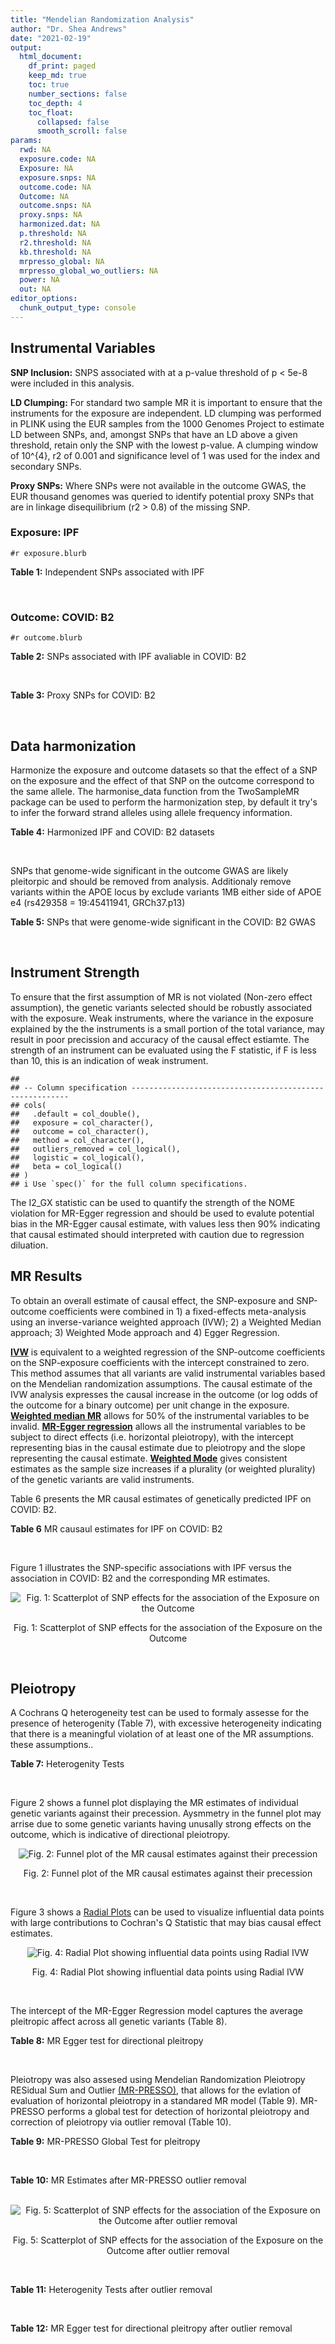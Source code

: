 ```yaml
---
title: "Mendelian Randomization Analysis"
author: "Dr. Shea Andrews"
date: "2021-02-19"
output:
  html_document:
    df_print: paged
    keep_md: true
    toc: true
    number_sections: false
    toc_depth: 4
    toc_float:
      collapsed: false
      smooth_scroll: false
params:
  rwd: NA
  exposure.code: NA
  Exposure: NA
  exposure.snps: NA
  outcome.code: NA
  Outcome: NA
  outcome.snps: NA
  proxy.snps: NA
  harmonized.dat: NA
  p.threshold: NA
  r2.threshold: NA
  kb.threshold: NA
  mrpresso_global: NA
  mrpresso_global_wo_outliers: NA
  power: NA
  out: NA
editor_options:
  chunk_output_type: console
---
```







## Instrumental Variables
**SNP Inclusion:** SNPS associated with at a p-value threshold of p < 5e-8 were included in this analysis.
<br>

**LD Clumping:** For standard two sample MR it is important to ensure that the instruments for the exposure are independent. LD clumping was performed in PLINK using the EUR samples from the 1000 Genomes Project to estimate LD between SNPs, and, amongst SNPs that have an LD above a given threshold, retain only the SNP with the lowest p-value. A clumping window of 10^{4}, r2 of 0.001 and significance level of 1 was used for the index and secondary SNPs.
<br>

**Proxy SNPs:** Where SNPs were not available in the outcome GWAS, the EUR thousand genomes was queried to identify potential proxy SNPs that are in linkage disequilibrium (r2 > 0.8) of the missing SNP.
<br>

### Exposure: IPF
`#r exposure.blurb`
<br>

**Table 1:** Independent SNPs associated with IPF
<div data-pagedtable="false">
  <script data-pagedtable-source type="application/json">
{"columns":[{"label":["SNP"],"name":[1],"type":["chr"],"align":["left"]},{"label":["CHROM"],"name":[2],"type":["dbl"],"align":["right"]},{"label":["POS"],"name":[3],"type":["dbl"],"align":["right"]},{"label":["REF"],"name":[4],"type":["chr"],"align":["left"]},{"label":["ALT"],"name":[5],"type":["chr"],"align":["left"]},{"label":["AF"],"name":[6],"type":["dbl"],"align":["right"]},{"label":["BETA"],"name":[7],"type":["dbl"],"align":["right"]},{"label":["SE"],"name":[8],"type":["dbl"],"align":["right"]},{"label":["Z"],"name":[9],"type":["dbl"],"align":["right"]},{"label":["P"],"name":[10],"type":["dbl"],"align":["right"]},{"label":["N"],"name":[11],"type":["dbl"],"align":["right"]},{"label":["TRAIT"],"name":[12],"type":["chr"],"align":["left"]}],"data":[{"1":"rs78238620","2":"3","3":"44902386","4":"T","5":"A","6":"0.053459","7":"0.4593835","8":"0.07390969","9":"6.215471","10":"5.117086e-10","11":"11259","12":"Idiopathic_Pulmonary_Fibrosis"},{"1":"rs12696304","2":"3","3":"169481271","4":"C","5":"G","6":"0.278854","7":"0.2668156","8":"0.03717319","9":"7.177635","10":"7.092778e-13","11":"11259","12":"Idiopathic_Pulmonary_Fibrosis"},{"1":"rs2013701","2":"4","3":"89885086","4":"G","5":"T","6":"0.487438","7":"-0.2424697","8":"0.03330002","9":"-7.281368","10":"3.304528e-13","11":"11259","12":"Idiopathic_Pulmonary_Fibrosis"},{"1":"rs7725218","2":"5","3":"1282414","4":"G","5":"A","6":"0.323107","7":"-0.3293240","8":"0.03544862","9":"-9.290180","10":"1.540283e-20","11":"11259","12":"Idiopathic_Pulmonary_Fibrosis"},{"1":"rs2076295","2":"6","3":"7563232","4":"T","5":"G","6":"0.468835","7":"0.3799705","8":"0.03322854","9":"11.435066","10":"2.793256e-30","11":"11259","12":"Idiopathic_Pulmonary_Fibrosis"},{"1":"rs12699415","2":"7","3":"1909479","4":"A","5":"G","6":"0.580176","7":"-0.2440172","8":"0.03400225","9":"-7.176502","10":"7.151760e-13","11":"11259","12":"Idiopathic_Pulmonary_Fibrosis"},{"1":"rs2897075","2":"7","3":"99630342","4":"C","5":"T","6":"0.391410","7":"0.2585521","8":"0.03404714","9":"7.593945","10":"3.103096e-14","11":"11259","12":"Idiopathic_Pulmonary_Fibrosis"},{"1":"rs28513081","2":"8","3":"120934126","4":"A","5":"G","6":"0.427310","7":"-0.2034907","8":"0.03346963","9":"-6.079862","10":"1.202864e-09","11":"11259","12":"Idiopathic_Pulmonary_Fibrosis"},{"1":"rs35705950","2":"11","3":"1241221","4":"G","5":"T","6":"0.140904","7":"1.5773608","8":"0.05180105","9":"30.450365","10":"1.184630e-203","11":"11259","12":"Idiopathic_Pulmonary_Fibrosis"},{"1":"rs9577395","2":"13","3":"113534984","4":"C","5":"G","6":"0.207732","7":"-0.2642992","8":"0.04115030","9":"-6.422778","10":"1.338099e-10","11":"11259","12":"Idiopathic_Pulmonary_Fibrosis"},{"1":"rs59424629","2":"15","3":"40720542","4":"G","5":"T","6":"0.538260","7":"0.2678313","8":"0.03320740","9":"8.065411","10":"7.298965e-16","11":"11259","12":"Idiopathic_Pulmonary_Fibrosis"},{"1":"rs62023891","2":"15","3":"86097216","4":"G","5":"A","6":"0.300615","7":"0.2356498","8":"0.03664299","9":"6.430965","10":"1.267962e-10","11":"11259","12":"Idiopathic_Pulmonary_Fibrosis"},{"1":"rs17652520","2":"17","3":"44098967","4":"G","5":"A","6":"0.214766","7":"-0.3286135","8":"0.04066747","9":"-8.080502","10":"6.450078e-16","11":"11259","12":"Idiopathic_Pulmonary_Fibrosis"},{"1":"rs12610495","2":"19","3":"4717672","4":"A","5":"G","6":"0.305555","7":"0.2722340","8":"0.03899250","9":"6.981701","10":"2.916276e-12","11":"11259","12":"Idiopathic_Pulmonary_Fibrosis"},{"1":"rs41308092","2":"20","3":"62324391","4":"G","5":"A","6":"0.019674","7":"0.7503587","8":"0.12196998","9":"6.151995","10":"7.651443e-10","11":"11259","12":"Idiopathic_Pulmonary_Fibrosis"}],"options":{"columns":{"min":{},"max":[10]},"rows":{"min":[10],"max":[10]},"pages":{}}}
  </script>
</div>
<br>

### Outcome: COVID: B2
`#r outcome.blurb`
<br>

**Table 2:** SNPs associated with IPF avaliable in COVID: B2
<div data-pagedtable="false">
  <script data-pagedtable-source type="application/json">
{"columns":[{"label":["SNP"],"name":[1],"type":["chr"],"align":["left"]},{"label":["CHROM"],"name":[2],"type":["dbl"],"align":["right"]},{"label":["POS"],"name":[3],"type":["dbl"],"align":["right"]},{"label":["REF"],"name":[4],"type":["chr"],"align":["left"]},{"label":["ALT"],"name":[5],"type":["chr"],"align":["left"]},{"label":["AF"],"name":[6],"type":["dbl"],"align":["right"]},{"label":["BETA"],"name":[7],"type":["dbl"],"align":["right"]},{"label":["SE"],"name":[8],"type":["dbl"],"align":["right"]},{"label":["Z"],"name":[9],"type":["dbl"],"align":["right"]},{"label":["P"],"name":[10],"type":["dbl"],"align":["right"]},{"label":["N"],"name":[11],"type":["dbl"],"align":["right"]},{"label":["TRAIT"],"name":[12],"type":["chr"],"align":["left"]}],"data":[{"1":"rs78238620","2":"3","3":"44902386","4":"T","5":"A","6":"0.0556","7":"0.0164210","8":"0.042863","9":"0.38310431","10":"7.016e-01","11":"1557411","12":"COVID_B2__EUR_w/o_UKBB"},{"1":"rs12696304","2":"3","3":"169481271","4":"C","5":"G","6":"0.2624","7":"-0.0030591","8":"0.022295","9":"-0.13721014","10":"8.909e-01","11":"1557411","12":"COVID_B2__EUR_w/o_UKBB"},{"1":"rs2013701","2":"4","3":"89885086","4":"G","5":"T","6":"0.5110","7":"-0.0243200","8":"0.020140","9":"-1.20754717","10":"2.272e-01","11":"1556798","12":"COVID_B2__EUR_w/o_UKBB"},{"1":"rs7725218","2":"5","3":"1282414","4":"G","5":"A","6":"0.3499","7":"-0.0310240","8":"0.020861","9":"-1.48717703","10":"1.370e-01","11":"1557411","12":"COVID_B2__EUR_w/o_UKBB"},{"1":"rs2076295","2":"6","3":"7563232","4":"T","5":"G","6":"0.4421","7":"0.0449760","8":"0.023905","9":"1.88144740","10":"5.991e-02","11":"1544739","12":"COVID_B2__EUR_w/o_UKBB"},{"1":"rs12699415","2":"7","3":"1909479","4":"A","5":"G","6":"0.5824","7":"-0.0478090","8":"0.020385","9":"-2.34530292","10":"1.901e-02","11":"1557411","12":"COVID_B2__EUR_w/o_UKBB"},{"1":"rs2897075","2":"7","3":"99630342","4":"C","5":"T","6":"0.3777","7":"0.0890520","8":"0.021694","9":"4.10491380","10":"4.044e-05","11":"1553561","12":"COVID_B2__EUR_w/o_UKBB"},{"1":"rs28513081","2":"8","3":"120934126","4":"A","5":"G","6":"0.4606","7":"-0.0429060","8":"0.022896","9":"-1.87395178","10":"6.094e-02","11":"1547355","12":"COVID_B2__EUR_w/o_UKBB"},{"1":"rs35705950","2":"11","3":"1241221","4":"G","5":"T","6":"0.1076","7":"-0.1246500","8":"0.038988","9":"-3.19713758","10":"1.388e-03","11":"1272323","12":"COVID_B2__EUR_w/o_UKBB"},{"1":"rs9577395","2":"13","3":"113534984","4":"C","5":"G","6":"0.2228","7":"0.1021800","8":"0.023978","9":"4.26140629","10":"2.032e-05","11":"1557411","12":"COVID_B2__EUR_w/o_UKBB"},{"1":"rs59424629","2":"15","3":"40720542","4":"G","5":"T","6":"0.5438","7":"0.0266780","8":"0.020126","9":"1.32554904","10":"1.850e-01","11":"1557411","12":"COVID_B2__EUR_w/o_UKBB"},{"1":"rs62023891","2":"15","3":"86097216","4":"G","5":"A","6":"0.2882","7":"0.0022737","8":"0.022796","9":"0.09974118","10":"9.206e-01","11":"1557411","12":"COVID_B2__EUR_w/o_UKBB"},{"1":"rs17652520","2":"17","3":"44098967","4":"G","5":"A","6":"0.1865","7":"-0.0735880","8":"0.027495","9":"-2.67641389","10":"7.442e-03","11":"1547355","12":"COVID_B2__EUR_w/o_UKBB"},{"1":"rs12610495","2":"19","3":"4717672","4":"A","5":"G","6":"0.3016","7":"0.1435900","8":"0.026190","9":"5.48262696","10":"4.187e-08","11":"1544739","12":"COVID_B2__EUR_w/o_UKBB"},{"1":"rs41308092","2":"20","3":"62324391","4":"G","5":"A","6":"0.0254","7":"0.0230980","8":"0.078077","9":"0.29583616","10":"7.674e-01","11":"1552675","12":"COVID_B2__EUR_w/o_UKBB"}],"options":{"columns":{"min":{},"max":[10]},"rows":{"min":[10],"max":[10]},"pages":{}}}
  </script>
</div>
<br>

**Table 3:** Proxy SNPs for COVID: B2
<div data-pagedtable="false">
  <script data-pagedtable-source type="application/json">
{"columns":[{"label":["proxy.outcome"],"name":[1],"type":["lgl"],"align":["right"]},{"label":["target_snp"],"name":[2],"type":["lgl"],"align":["right"]},{"label":["proxy_snp"],"name":[3],"type":["lgl"],"align":["right"]},{"label":["ld.r2"],"name":[4],"type":["lgl"],"align":["right"]},{"label":["Dprime"],"name":[5],"type":["lgl"],"align":["right"]},{"label":["ref.proxy"],"name":[6],"type":["lgl"],"align":["right"]},{"label":["alt.proxy"],"name":[7],"type":["lgl"],"align":["right"]},{"label":["CHROM"],"name":[8],"type":["lgl"],"align":["right"]},{"label":["POS"],"name":[9],"type":["lgl"],"align":["right"]},{"label":["ALT.proxy"],"name":[10],"type":["lgl"],"align":["right"]},{"label":["REF.proxy"],"name":[11],"type":["lgl"],"align":["right"]},{"label":["AF"],"name":[12],"type":["lgl"],"align":["right"]},{"label":["BETA"],"name":[13],"type":["lgl"],"align":["right"]},{"label":["SE"],"name":[14],"type":["lgl"],"align":["right"]},{"label":["P"],"name":[15],"type":["lgl"],"align":["right"]},{"label":["N"],"name":[16],"type":["lgl"],"align":["right"]},{"label":["ref"],"name":[17],"type":["lgl"],"align":["right"]},{"label":["alt"],"name":[18],"type":["lgl"],"align":["right"]},{"label":["ALT"],"name":[19],"type":["lgl"],"align":["right"]},{"label":["REF"],"name":[20],"type":["lgl"],"align":["right"]},{"label":["PHASE"],"name":[21],"type":["lgl"],"align":["right"]}],"data":[{"1":"NA","2":"NA","3":"NA","4":"NA","5":"NA","6":"NA","7":"NA","8":"NA","9":"NA","10":"NA","11":"NA","12":"NA","13":"NA","14":"NA","15":"NA","16":"NA","17":"NA","18":"NA","19":"NA","20":"NA","21":"NA"}],"options":{"columns":{"min":{},"max":[10]},"rows":{"min":[10],"max":[10]},"pages":{}}}
  </script>
</div>
<br>

## Data harmonization
Harmonize the exposure and outcome datasets so that the effect of a SNP on the exposure and the effect of that SNP on the outcome correspond to the same allele. The harmonise_data function from the TwoSampleMR package can be used to perform the harmonization step, by default it try's to infer the forward strand alleles using allele frequency information.
<br>

**Table 4:** Harmonized IPF and COVID: B2 datasets
<div data-pagedtable="false">
  <script data-pagedtable-source type="application/json">
{"columns":[{"label":["SNP"],"name":[1],"type":["chr"],"align":["left"]},{"label":["effect_allele.exposure"],"name":[2],"type":["chr"],"align":["left"]},{"label":["other_allele.exposure"],"name":[3],"type":["chr"],"align":["left"]},{"label":["effect_allele.outcome"],"name":[4],"type":["chr"],"align":["left"]},{"label":["other_allele.outcome"],"name":[5],"type":["chr"],"align":["left"]},{"label":["beta.exposure"],"name":[6],"type":["dbl"],"align":["right"]},{"label":["beta.outcome"],"name":[7],"type":["dbl"],"align":["right"]},{"label":["eaf.exposure"],"name":[8],"type":["dbl"],"align":["right"]},{"label":["eaf.outcome"],"name":[9],"type":["dbl"],"align":["right"]},{"label":["remove"],"name":[10],"type":["lgl"],"align":["right"]},{"label":["palindromic"],"name":[11],"type":["lgl"],"align":["right"]},{"label":["ambiguous"],"name":[12],"type":["lgl"],"align":["right"]},{"label":["id.outcome"],"name":[13],"type":["chr"],"align":["left"]},{"label":["chr.outcome"],"name":[14],"type":["dbl"],"align":["right"]},{"label":["pos.outcome"],"name":[15],"type":["dbl"],"align":["right"]},{"label":["se.outcome"],"name":[16],"type":["dbl"],"align":["right"]},{"label":["z.outcome"],"name":[17],"type":["dbl"],"align":["right"]},{"label":["pval.outcome"],"name":[18],"type":["dbl"],"align":["right"]},{"label":["samplesize.outcome"],"name":[19],"type":["dbl"],"align":["right"]},{"label":["outcome"],"name":[20],"type":["chr"],"align":["left"]},{"label":["mr_keep.outcome"],"name":[21],"type":["lgl"],"align":["right"]},{"label":["pval_origin.outcome"],"name":[22],"type":["chr"],"align":["left"]},{"label":["chr.exposure"],"name":[23],"type":["dbl"],"align":["right"]},{"label":["pos.exposure"],"name":[24],"type":["dbl"],"align":["right"]},{"label":["se.exposure"],"name":[25],"type":["dbl"],"align":["right"]},{"label":["z.exposure"],"name":[26],"type":["dbl"],"align":["right"]},{"label":["pval.exposure"],"name":[27],"type":["dbl"],"align":["right"]},{"label":["samplesize.exposure"],"name":[28],"type":["dbl"],"align":["right"]},{"label":["exposure"],"name":[29],"type":["chr"],"align":["left"]},{"label":["mr_keep.exposure"],"name":[30],"type":["lgl"],"align":["right"]},{"label":["pval_origin.exposure"],"name":[31],"type":["chr"],"align":["left"]},{"label":["id.exposure"],"name":[32],"type":["chr"],"align":["left"]},{"label":["action"],"name":[33],"type":["dbl"],"align":["right"]},{"label":["mr_keep"],"name":[34],"type":["lgl"],"align":["right"]},{"label":["pt"],"name":[35],"type":["dbl"],"align":["right"]},{"label":["pleitropy_keep"],"name":[36],"type":["lgl"],"align":["right"]},{"label":["mrpresso_RSSobs"],"name":[37],"type":["dbl"],"align":["right"]},{"label":["mrpresso_pval"],"name":[38],"type":["chr"],"align":["left"]},{"label":["mrpresso_keep"],"name":[39],"type":["lgl"],"align":["right"]}],"data":[{"1":"rs12610495","2":"G","3":"A","4":"G","5":"A","6":"0.2722340","7":"0.1435900","8":"0.305555","9":"0.3016","10":"FALSE","11":"FALSE","12":"FALSE","13":"bXGMy3","14":"19","15":"4717672","16":"0.026190","17":"5.48262696","18":"4.187e-08","19":"1544739","20":"covidhgi2020B2v5alleurLeaveUKBB","21":"TRUE","22":"reported","23":"19","24":"4717672","25":"0.03899250","26":"6.981701","27":"2.916276e-12","28":"11259","29":"Allen2020ipf","30":"TRUE","31":"reported","32":"k4vvpi","33":"2","34":"TRUE","35":"5e-08","36":"TRUE","37":"1.971950e-02","38":"<0.0015","39":"FALSE"},{"1":"rs12696304","2":"G","3":"C","4":"G","5":"C","6":"0.2668156","7":"-0.0030591","8":"0.278854","9":"0.2624","10":"FALSE","11":"TRUE","12":"FALSE","13":"bXGMy3","14":"3","15":"169481271","16":"0.022295","17":"-0.13721014","18":"8.909e-01","19":"1557411","20":"covidhgi2020B2v5alleurLeaveUKBB","21":"TRUE","22":"reported","23":"3","24":"169481271","25":"0.03717319","26":"7.177635","27":"7.092778e-13","28":"11259","29":"Allen2020ipf","30":"TRUE","31":"reported","32":"k4vvpi","33":"2","34":"TRUE","35":"5e-08","36":"TRUE","37":"1.133381e-04","38":"1","39":"TRUE"},{"1":"rs12699415","2":"G","3":"A","4":"G","5":"A","6":"-0.2440172","7":"-0.0478090","8":"0.580176","9":"0.5824","10":"FALSE","11":"FALSE","12":"FALSE","13":"bXGMy3","14":"7","15":"1909479","16":"0.020385","17":"-2.34530292","18":"1.901e-02","19":"1557411","20":"covidhgi2020B2v5alleurLeaveUKBB","21":"TRUE","22":"reported","23":"7","24":"1909479","25":"0.03400225","26":"-7.176502","27":"7.151760e-13","28":"11259","29":"Allen2020ipf","30":"TRUE","31":"reported","32":"k4vvpi","33":"2","34":"TRUE","35":"5e-08","36":"TRUE","37":"1.843435e-03","38":"0.5805","39":"TRUE"},{"1":"rs17652520","2":"A","3":"G","4":"A","5":"G","6":"-0.3286135","7":"-0.0735880","8":"0.214766","9":"0.1865","10":"FALSE","11":"FALSE","12":"FALSE","13":"bXGMy3","14":"17","15":"44098967","16":"0.027495","17":"-2.67641389","18":"7.442e-03","19":"1547355","20":"covidhgi2020B2v5alleurLeaveUKBB","21":"TRUE","22":"reported","23":"17","24":"44098967","25":"0.04066747","26":"-8.080502","27":"6.450078e-16","28":"11259","29":"Allen2020ipf","30":"TRUE","31":"reported","32":"k4vvpi","33":"2","34":"TRUE","35":"5e-08","36":"TRUE","37":"4.541632e-03","38":"0.1995","39":"TRUE"},{"1":"rs2013701","2":"T","3":"G","4":"T","5":"G","6":"-0.2424697","7":"-0.0243200","8":"0.487438","9":"0.5110","10":"FALSE","11":"FALSE","12":"FALSE","13":"bXGMy3","14":"4","15":"89885086","16":"0.020140","17":"-1.20754717","18":"2.272e-01","19":"1556798","20":"covidhgi2020B2v5alleurLeaveUKBB","21":"TRUE","22":"reported","23":"4","24":"89885086","25":"0.03330002","26":"-7.281368","27":"3.304528e-13","28":"11259","29":"Allen2020ipf","30":"TRUE","31":"reported","32":"k4vvpi","33":"2","34":"TRUE","35":"5e-08","36":"TRUE","37":"3.437216e-04","38":"1","39":"TRUE"},{"1":"rs2076295","2":"G","3":"T","4":"G","5":"T","6":"0.3799705","7":"0.0449760","8":"0.468835","9":"0.4421","10":"FALSE","11":"FALSE","12":"FALSE","13":"bXGMy3","14":"6","15":"7563232","16":"0.023905","17":"1.88144740","18":"5.991e-02","19":"1544739","20":"covidhgi2020B2v5alleurLeaveUKBB","21":"TRUE","22":"reported","23":"6","24":"7563232","25":"0.03322854","26":"11.435066","27":"2.793256e-30","28":"11259","29":"Allen2020ipf","30":"TRUE","31":"reported","32":"k4vvpi","33":"2","34":"TRUE","35":"5e-08","36":"TRUE","37":"1.394831e-03","38":"1","39":"TRUE"},{"1":"rs28513081","2":"G","3":"A","4":"G","5":"A","6":"-0.2034907","7":"-0.0429060","8":"0.427310","9":"0.4606","10":"FALSE","11":"FALSE","12":"FALSE","13":"bXGMy3","14":"8","15":"120934126","16":"0.022896","17":"-1.87395178","18":"6.094e-02","19":"1547355","20":"covidhgi2020B2v5alleurLeaveUKBB","21":"TRUE","22":"reported","23":"8","24":"120934126","25":"0.03346963","26":"-6.079862","27":"1.202864e-09","28":"11259","29":"Allen2020ipf","30":"TRUE","31":"reported","32":"k4vvpi","33":"2","34":"TRUE","35":"5e-08","36":"TRUE","37":"1.464203e-03","38":"1","39":"TRUE"},{"1":"rs2897075","2":"T","3":"C","4":"T","5":"C","6":"0.2585521","7":"0.0890520","8":"0.391410","9":"0.3777","10":"FALSE","11":"FALSE","12":"FALSE","13":"bXGMy3","14":"7","15":"99630342","16":"0.021694","17":"4.10491380","18":"4.044e-05","19":"1553561","20":"covidhgi2020B2v5alleurLeaveUKBB","21":"TRUE","22":"reported","23":"7","24":"99630342","25":"0.03404714","26":"7.593945","27":"3.103096e-14","28":"11259","29":"Allen2020ipf","30":"TRUE","31":"reported","32":"k4vvpi","33":"2","34":"TRUE","35":"5e-08","36":"TRUE","37":"7.297317e-03","38":"<0.0015","39":"FALSE"},{"1":"rs35705950","2":"T","3":"G","4":"T","5":"G","6":"1.5773608","7":"-0.1246500","8":"0.140904","9":"0.1076","10":"FALSE","11":"FALSE","12":"FALSE","13":"bXGMy3","14":"11","15":"1241221","16":"0.038988","17":"-3.19713758","18":"1.388e-03","19":"1272323","20":"covidhgi2020B2v5alleurLeaveUKBB","21":"TRUE","22":"reported","23":"11","24":"1241221","25":"0.05180105","26":"30.450365","27":"1.000000e-200","28":"11259","29":"Allen2020ipf","30":"TRUE","31":"reported","32":"k4vvpi","33":"2","34":"TRUE","35":"5e-08","36":"TRUE","37":"9.152169e-02","38":"<0.0015","39":"FALSE"},{"1":"rs41308092","2":"A","3":"G","4":"A","5":"G","6":"0.7503587","7":"0.0230980","8":"0.019674","9":"0.0254","10":"FALSE","11":"FALSE","12":"FALSE","13":"bXGMy3","14":"20","15":"62324391","16":"0.078077","17":"0.29583616","18":"7.674e-01","19":"1552675","20":"covidhgi2020B2v5alleurLeaveUKBB","21":"TRUE","22":"reported","23":"20","24":"62324391","25":"0.12196998","26":"6.151995","27":"7.651443e-10","28":"11259","29":"Allen2020ipf","30":"TRUE","31":"reported","32":"k4vvpi","33":"2","34":"TRUE","35":"5e-08","36":"TRUE","37":"9.064928e-06","38":"1","39":"TRUE"},{"1":"rs59424629","2":"T","3":"G","4":"T","5":"G","6":"0.2678313","7":"0.0266780","8":"0.538260","9":"0.5438","10":"FALSE","11":"FALSE","12":"FALSE","13":"bXGMy3","14":"15","15":"40720542","16":"0.020126","17":"1.32554904","18":"1.850e-01","19":"1557411","20":"covidhgi2020B2v5alleurLeaveUKBB","21":"TRUE","22":"reported","23":"15","24":"40720542","25":"0.03320740","26":"8.065411","27":"7.298965e-16","28":"11259","29":"Allen2020ipf","30":"TRUE","31":"reported","32":"k4vvpi","33":"2","34":"TRUE","35":"5e-08","36":"TRUE","37":"4.191441e-04","38":"1","39":"TRUE"},{"1":"rs62023891","2":"A","3":"G","4":"A","5":"G","6":"0.2356498","7":"0.0022737","8":"0.300615","9":"0.2882","10":"FALSE","11":"FALSE","12":"FALSE","13":"bXGMy3","14":"15","15":"86097216","16":"0.022796","17":"0.09974118","18":"9.206e-01","19":"1557411","20":"covidhgi2020B2v5alleurLeaveUKBB","21":"TRUE","22":"reported","23":"15","24":"86097216","25":"0.03664299","26":"6.430965","27":"1.267962e-10","28":"11259","29":"Allen2020ipf","30":"TRUE","31":"reported","32":"k4vvpi","33":"2","34":"TRUE","35":"5e-08","36":"TRUE","37":"1.747920e-05","38":"1","39":"TRUE"},{"1":"rs7725218","2":"A","3":"G","4":"A","5":"G","6":"-0.3293240","7":"-0.0310240","8":"0.323107","9":"0.3499","10":"FALSE","11":"FALSE","12":"FALSE","13":"bXGMy3","14":"5","15":"1282414","16":"0.020861","17":"-1.48717703","18":"1.370e-01","19":"1557411","20":"covidhgi2020B2v5alleurLeaveUKBB","21":"TRUE","22":"reported","23":"5","24":"1282414","25":"0.03544862","26":"-9.290180","27":"1.540283e-20","28":"11259","29":"Allen2020ipf","30":"TRUE","31":"reported","32":"k4vvpi","33":"2","34":"TRUE","35":"5e-08","36":"TRUE","37":"5.663112e-04","38":"1","39":"TRUE"},{"1":"rs78238620","2":"A","3":"T","4":"A","5":"T","6":"0.4593835","7":"0.0164210","8":"0.053459","9":"0.0556","10":"FALSE","11":"TRUE","12":"FALSE","13":"bXGMy3","14":"3","15":"44902386","16":"0.042863","17":"0.38310431","18":"7.016e-01","19":"1557411","20":"covidhgi2020B2v5alleurLeaveUKBB","21":"TRUE","22":"reported","23":"3","24":"44902386","25":"0.07390969","26":"6.215471","27":"5.117086e-10","28":"11259","29":"Allen2020ipf","30":"TRUE","31":"reported","32":"k4vvpi","33":"2","34":"TRUE","35":"5e-08","36":"TRUE","37":"1.771520e-05","38":"1","39":"TRUE"},{"1":"rs9577395","2":"G","3":"C","4":"G","5":"C","6":"-0.2642992","7":"0.1021800","8":"0.207732","9":"0.2228","10":"FALSE","11":"TRUE","12":"FALSE","13":"bXGMy3","14":"13","15":"113534984","16":"0.023978","17":"4.26140629","18":"2.032e-05","19":"1557411","20":"covidhgi2020B2v5alleurLeaveUKBB","21":"TRUE","22":"reported","23":"13","24":"113534984","25":"0.04115030","26":"-6.422778","27":"1.338099e-10","28":"11259","29":"Allen2020ipf","30":"TRUE","31":"reported","32":"k4vvpi","33":"2","34":"TRUE","35":"5e-08","36":"TRUE","37":"1.277804e-02","38":"0.0015","39":"FALSE"}],"options":{"columns":{"min":{},"max":[10]},"rows":{"min":[10],"max":[10]},"pages":{}}}
  </script>
</div>
<br>

SNPs that genome-wide significant in the outcome GWAS are likely pleitorpic and should be removed from analysis. Additionaly remove variants within the APOE locus by exclude variants 1MB either side of APOE e4 (rs429358 = 19:45411941, GRCh37.p13)
<br>


**Table 5:** SNPs that were genome-wide significant in the COVID: B2 GWAS
<div data-pagedtable="false">
  <script data-pagedtable-source type="application/json">
{"columns":[{"label":["SNP"],"name":[1],"type":["chr"],"align":["left"]},{"label":["chr.outcome"],"name":[2],"type":["dbl"],"align":["right"]},{"label":["pos.outcome"],"name":[3],"type":["dbl"],"align":["right"]},{"label":["pval.exposure"],"name":[4],"type":["dbl"],"align":["right"]},{"label":["pval.outcome"],"name":[5],"type":["dbl"],"align":["right"]}],"data":[],"options":{"columns":{"min":{},"max":[10]},"rows":{"min":[10],"max":[10]},"pages":{}}}
  </script>
</div>
<br>


## Instrument Strength
To ensure that the first assumption of MR is not violated (Non-zero effect assumption), the genetic variants selected should be robustly associated with the exposure. Weak instruments, where the variance in the exposure explained by the the instruments is a small portion of the total variance, may result in poor precission and accuracy of the causal effect estiamte. The strength of an instrument can be evaluated using the F statistic, if F is less than 10, this is an indication of weak instrument.


```
## 
## -- Column specification --------------------------------------------------------
## cols(
##   .default = col_double(),
##   exposure = col_character(),
##   outcome = col_character(),
##   method = col_character(),
##   outliers_removed = col_logical(),
##   logistic = col_logical(),
##   beta = col_logical()
## )
## i Use `spec()` for the full column specifications.
```

<div data-pagedtable="false">
  <script data-pagedtable-source type="application/json">
{"columns":[{"label":["outliers_removed"],"name":[1],"type":["lgl"],"align":["right"]},{"label":["pve.exposure"],"name":[2],"type":["dbl"],"align":["right"]},{"label":["F"],"name":[3],"type":["dbl"],"align":["right"]},{"label":["Alpha"],"name":[4],"type":["dbl"],"align":["right"]},{"label":["NCP"],"name":[5],"type":["dbl"],"align":["right"]},{"label":["Power"],"name":[6],"type":["dbl"],"align":["right"]}],"data":[{"1":"FALSE","2":"0.14289659","3":"124.96246","4":"0.05","5":"8.367354","6":"0.8245064"},{"1":"TRUE","2":"0.05826355","3":"63.25744","4":"0.05","5":"39.659399","6":"0.9999928"}],"options":{"columns":{"min":{},"max":[10]},"rows":{"min":[10],"max":[10]},"pages":{}}}
  </script>
</div>

The I2_GX statistic can be used to quantify the strength of the NOME violation for MR-Egger regression and should be used to evalute potential bias in the MR-Egger causal estimate, with values less then 90% indicating that causal estimated should interpreted with caution due to regression diluation.

<div data-pagedtable="false">
  <script data-pagedtable-source type="application/json">
{"columns":[{"label":["outliers_removed"],"name":[1],"type":["lgl"],"align":["right"]},{"label":["Isq_gx"],"name":[2],"type":["dbl"],"align":["right"]}],"data":[{"1":"FALSE","2":"0.9684725"},{"1":"TRUE","2":"0.5439548"}],"options":{"columns":{"min":{},"max":[10]},"rows":{"min":[10],"max":[10]},"pages":{}}}
  </script>
</div>


## MR Results
To obtain an overall estimate of causal effect, the SNP-exposure and SNP-outcome coefficients were combined in 1) a fixed-effects meta-analysis using an inverse-variance weighted approach (IVW); 2) a Weighted Median approach; 3) Weighted Mode approach and 4) Egger Regression.


[**IVW**](https://doi.org/10.1002/gepi.21758) is equivalent to a weighted regression of the SNP-outcome coefficients on the SNP-exposure coefficients with the intercept constrained to zero. This method assumes that all variants are valid instrumental variables based on the Mendelian randomization assumptions. The causal estimate of the IVW analysis expresses the causal increase in the outcome (or log odds of the outcome for a binary outcome) per unit change in the exposure. [**Weighted median MR**](https://doi.org/10.1002/gepi.21965) allows for 50% of the instrumental variables to be invalid. [**MR-Egger regression**](https://doi.org/10.1093/ije/dyw220) allows all the instrumental variables to be subject to direct effects (i.e. horizontal pleiotropy), with the intercept representing bias in the causal estimate due to pleiotropy and the slope representing the causal estimate. [**Weighted Mode**](https://doi.org/10.1093/ije/dyx102) gives consistent estimates as the sample size increases if a plurality (or weighted plurality) of the genetic variants are valid instruments.
<br>



Table 6 presents the MR causal estimates of genetically predicted IPF on COVID: B2.
<br>

**Table 6** MR causaul estimates for IPF on COVID: B2
<div data-pagedtable="false">
  <script data-pagedtable-source type="application/json">
{"columns":[{"label":["id.exposure"],"name":[1],"type":["chr"],"align":["left"]},{"label":["id.outcome"],"name":[2],"type":["chr"],"align":["left"]},{"label":["outcome"],"name":[3],"type":["chr"],"align":["left"]},{"label":["exposure"],"name":[4],"type":["chr"],"align":["left"]},{"label":["method"],"name":[5],"type":["chr"],"align":["left"]},{"label":["nsnp"],"name":[6],"type":["int"],"align":["right"]},{"label":["b"],"name":[7],"type":["dbl"],"align":["right"]},{"label":["se"],"name":[8],"type":["dbl"],"align":["right"]},{"label":["pval"],"name":[9],"type":["dbl"],"align":["right"]}],"data":[{"1":"k4vvpi","2":"bXGMy3","3":"covidhgi2020B2v5alleurLeaveUKBB","4":"Allen2020ipf","5":"Inverse variance weighted (fixed effects)","6":"15","7":"0.02687153","8":"0.01654137","9":"0.10426825"},{"1":"k4vvpi","2":"bXGMy3","3":"covidhgi2020B2v5alleurLeaveUKBB","4":"Allen2020ipf","5":"Weighted median","6":"15","7":"-0.01454597","8":"0.03266990","9":"0.65614582"},{"1":"k4vvpi","2":"bXGMy3","3":"covidhgi2020B2v5alleurLeaveUKBB","4":"Allen2020ipf","5":"Weighted mode","6":"15","7":"-0.05891510","8":"0.02839940","9":"0.05695099"},{"1":"k4vvpi","2":"bXGMy3","3":"covidhgi2020B2v5alleurLeaveUKBB","4":"Allen2020ipf","5":"MR Egger","6":"15","7":"-0.10728831","8":"0.06575734","9":"0.12674405"}],"options":{"columns":{"min":{},"max":[10]},"rows":{"min":[10],"max":[10]},"pages":{}}}
  </script>
</div>
<br>

Figure 1 illustrates the SNP-specific associations with IPF versus the association in COVID: B2 and the corresponding MR estimates.
<br>

<div class="figure" style="text-align: center">
<img src="/sc/arion/projects/LOAD/shea/Projects/MRcovid/results/MRcovideurwoukbb/Allen2020ipf/covidhgi2020B2v5alleurLeaveUKBB/Allen2020ipf_5e-8_covidhgi2020B2v5alleurLeaveUKBB_MR_Analaysis_files/figure-html/scatter_plot-1.png" alt="Fig. 1: Scatterplot of SNP effects for the association of the Exposure on the Outcome"  />
<p class="caption">Fig. 1: Scatterplot of SNP effects for the association of the Exposure on the Outcome</p>
</div>
<br>


## Pleiotropy
A Cochrans Q heterogeneity test can be used to formaly assesse for the presence of heterogenity (Table 7), with excessive heterogeneity indicating that there is a meaningful violation of at least one of the MR assumptions.
these assumptions..
<br>

**Table 7:** Heterogenity Tests
<div data-pagedtable="false">
  <script data-pagedtable-source type="application/json">
{"columns":[{"label":["id.exposure"],"name":[1],"type":["chr"],"align":["left"]},{"label":["id.outcome"],"name":[2],"type":["chr"],"align":["left"]},{"label":["outcome"],"name":[3],"type":["chr"],"align":["left"]},{"label":["exposure"],"name":[4],"type":["chr"],"align":["left"]},{"label":["method"],"name":[5],"type":["chr"],"align":["left"]},{"label":["Q"],"name":[6],"type":["dbl"],"align":["right"]},{"label":["Q_df"],"name":[7],"type":["dbl"],"align":["right"]},{"label":["Q_pval"],"name":[8],"type":["dbl"],"align":["right"]}],"data":[{"1":"k4vvpi","2":"bXGMy3","3":"covidhgi2020B2v5alleurLeaveUKBB","4":"Allen2020ipf","5":"MR Egger","6":"66.54287","7":"13","8":"3.452972e-09"},{"1":"k4vvpi","2":"bXGMy3","3":"covidhgi2020B2v5alleurLeaveUKBB","4":"Allen2020ipf","5":"Inverse variance weighted","6":"98.05696","7":"14","8":"1.116646e-14"}],"options":{"columns":{"min":{},"max":[10]},"rows":{"min":[10],"max":[10]},"pages":{}}}
  </script>
</div>
<br>

Figure 2 shows a funnel plot displaying the MR estimates of individual genetic variants against their precession. Aysmmetry in the funnel plot may arrise due to some genetic variants having unusally strong effects on the outcome, which is indicative of directional pleiotropy.
<br>

<div class="figure" style="text-align: center">
<img src="/sc/arion/projects/LOAD/shea/Projects/MRcovid/results/MRcovideurwoukbb/Allen2020ipf/covidhgi2020B2v5alleurLeaveUKBB/Allen2020ipf_5e-8_covidhgi2020B2v5alleurLeaveUKBB_MR_Analaysis_files/figure-html/funnel_plot-1.png" alt="Fig. 2: Funnel plot of the MR causal estimates against their precession"  />
<p class="caption">Fig. 2: Funnel plot of the MR causal estimates against their precession</p>
</div>
<br>

Figure 3 shows a [Radial Plots](https://github.com/WSpiller/RadialMR) can be used to visualize influential data points with large contributions to Cochran's Q Statistic that may bias causal effect estimates.



<div class="figure" style="text-align: center">
<img src="/sc/arion/projects/LOAD/shea/Projects/MRcovid/results/MRcovideurwoukbb/Allen2020ipf/covidhgi2020B2v5alleurLeaveUKBB/Allen2020ipf_5e-8_covidhgi2020B2v5alleurLeaveUKBB_MR_Analaysis_files/figure-html/Radial_Plot-1.png" alt="Fig. 4: Radial Plot showing influential data points using Radial IVW"  />
<p class="caption">Fig. 4: Radial Plot showing influential data points using Radial IVW</p>
</div>
<br>

The intercept of the MR-Egger Regression model captures the average pleitropic affect across all genetic variants (Table 8).
<br>

**Table 8:** MR Egger test for directional pleitropy
<div data-pagedtable="false">
  <script data-pagedtable-source type="application/json">
{"columns":[{"label":["id.exposure"],"name":[1],"type":["chr"],"align":["left"]},{"label":["id.outcome"],"name":[2],"type":["chr"],"align":["left"]},{"label":["outcome"],"name":[3],"type":["chr"],"align":["left"]},{"label":["exposure"],"name":[4],"type":["chr"],"align":["left"]},{"label":["egger_intercept"],"name":[5],"type":["dbl"],"align":["right"]},{"label":["se"],"name":[6],"type":["dbl"],"align":["right"]},{"label":["pval"],"name":[7],"type":["dbl"],"align":["right"]}],"data":[{"1":"k4vvpi","2":"bXGMy3","3":"covidhgi2020B2v5alleurLeaveUKBB","4":"Allen2020ipf","5":"0.06208317","6":"0.02502077","7":"0.0275443"}],"options":{"columns":{"min":{},"max":[10]},"rows":{"min":[10],"max":[10]},"pages":{}}}
  </script>
</div>
<br>

Pleiotropy was also assesed using Mendelian Randomization Pleiotropy RESidual Sum and Outlier [(MR-PRESSO)](https://doi.org/10.1038/s41588-018-0099-7), that allows for the evlation of evaluation of horizontal pleiotropy in a standared MR model (Table 9). MR-PRESSO performs a global test for detection of horizontal pleiotropy and correction of pleiotropy via outlier removal (Table 10).
<br>

**Table 9:** MR-PRESSO Global Test for pleitropy
<div data-pagedtable="false">
  <script data-pagedtable-source type="application/json">
{"columns":[{"label":["id.exposure"],"name":[1],"type":["chr"],"align":["left"]},{"label":["id.outcome"],"name":[2],"type":["chr"],"align":["left"]},{"label":["outcome"],"name":[3],"type":["chr"],"align":["left"]},{"label":["exposure"],"name":[4],"type":["chr"],"align":["left"]},{"label":["pt"],"name":[5],"type":["dbl"],"align":["right"]},{"label":["outliers_removed"],"name":[6],"type":["lgl"],"align":["right"]},{"label":["n_outliers"],"name":[7],"type":["dbl"],"align":["right"]},{"label":["RSSobs"],"name":[8],"type":["dbl"],"align":["right"]},{"label":["pval"],"name":[9],"type":["chr"],"align":["left"]}],"data":[{"1":"k4vvpi","2":"bXGMy3","3":"covidhgi2020B2v5alleurLeaveUKBB","4":"Allen2020ipf","5":"5e-08","6":"FALSE","7":"4","8":"145.8225","9":"<1e-04"}],"options":{"columns":{"min":{},"max":[10]},"rows":{"min":[10],"max":[10]},"pages":{}}}
  </script>
</div>
<br>


**Table 10:** MR Estimates after MR-PRESSO outlier removal
<div data-pagedtable="false">
  <script data-pagedtable-source type="application/json">
{"columns":[{"label":["id.exposure"],"name":[1],"type":["chr"],"align":["left"]},{"label":["id.outcome"],"name":[2],"type":["chr"],"align":["left"]},{"label":["outcome"],"name":[3],"type":["chr"],"align":["left"]},{"label":["exposure"],"name":[4],"type":["chr"],"align":["left"]},{"label":["method"],"name":[5],"type":["chr"],"align":["left"]},{"label":["nsnp"],"name":[6],"type":["int"],"align":["right"]},{"label":["b"],"name":[7],"type":["dbl"],"align":["right"]},{"label":["se"],"name":[8],"type":["dbl"],"align":["right"]},{"label":["pval"],"name":[9],"type":["dbl"],"align":["right"]}],"data":[{"1":"k4vvpi","2":"bXGMy3","3":"covidhgi2020B2v5alleurLeaveUKBB","4":"Allen2020ipf","5":"Inverse variance weighted (fixed effects)","6":"11","7":"0.10241885","8":"0.02464565","9":"3.243557e-05"},{"1":"k4vvpi","2":"bXGMy3","3":"covidhgi2020B2v5alleurLeaveUKBB","4":"Allen2020ipf","5":"Weighted median","6":"11","7":"0.09964687","8":"0.03178754","9":"1.719846e-03"},{"1":"k4vvpi","2":"bXGMy3","3":"covidhgi2020B2v5alleurLeaveUKBB","4":"Allen2020ipf","5":"Weighted mode","6":"11","7":"0.09578707","8":"0.04732446","9":"7.050191e-02"},{"1":"k4vvpi","2":"bXGMy3","3":"covidhgi2020B2v5alleurLeaveUKBB","4":"Allen2020ipf","5":"MR Egger","6":"11","7":"0.04029950","8":"0.09897699","9":"6.934039e-01"}],"options":{"columns":{"min":{},"max":[10]},"rows":{"min":[10],"max":[10]},"pages":{}}}
  </script>
</div>
<br>

<div class="figure" style="text-align: center">
<img src="/sc/arion/projects/LOAD/shea/Projects/MRcovid/results/MRcovideurwoukbb/Allen2020ipf/covidhgi2020B2v5alleurLeaveUKBB/Allen2020ipf_5e-8_covidhgi2020B2v5alleurLeaveUKBB_MR_Analaysis_files/figure-html/scatter_plot_outlier-1.png" alt="Fig. 5: Scatterplot of SNP effects for the association of the Exposure on the Outcome after outlier removal"  />
<p class="caption">Fig. 5: Scatterplot of SNP effects for the association of the Exposure on the Outcome after outlier removal</p>
</div>
<br>

**Table 11:** Heterogenity Tests after outlier removal
<div data-pagedtable="false">
  <script data-pagedtable-source type="application/json">
{"columns":[{"label":["id.exposure"],"name":[1],"type":["chr"],"align":["left"]},{"label":["id.outcome"],"name":[2],"type":["chr"],"align":["left"]},{"label":["outcome"],"name":[3],"type":["chr"],"align":["left"]},{"label":["exposure"],"name":[4],"type":["chr"],"align":["left"]},{"label":["method"],"name":[5],"type":["chr"],"align":["left"]},{"label":["Q"],"name":[6],"type":["dbl"],"align":["right"]},{"label":["Q_df"],"name":[7],"type":["dbl"],"align":["right"]},{"label":["Q_pval"],"name":[8],"type":["dbl"],"align":["right"]}],"data":[{"1":"k4vvpi","2":"bXGMy3","3":"covidhgi2020B2v5alleurLeaveUKBB","4":"Allen2020ipf","5":"MR Egger","6":"7.715773","7":"9","8":"0.5630237"},{"1":"k4vvpi","2":"bXGMy3","3":"covidhgi2020B2v5alleurLeaveUKBB","4":"Allen2020ipf","5":"Inverse variance weighted","6":"8.135710","7":"10","8":"0.6155829"}],"options":{"columns":{"min":{},"max":[10]},"rows":{"min":[10],"max":[10]},"pages":{}}}
  </script>
</div>
<br>

**Table 12:** MR Egger test for directional pleitropy after outlier removal
<div data-pagedtable="false">
  <script data-pagedtable-source type="application/json">
{"columns":[{"label":["id.exposure"],"name":[1],"type":["chr"],"align":["left"]},{"label":["id.outcome"],"name":[2],"type":["chr"],"align":["left"]},{"label":["outcome"],"name":[3],"type":["chr"],"align":["left"]},{"label":["exposure"],"name":[4],"type":["chr"],"align":["left"]},{"label":["egger_intercept"],"name":[5],"type":["dbl"],"align":["right"]},{"label":["se"],"name":[6],"type":["dbl"],"align":["right"]},{"label":["pval"],"name":[7],"type":["dbl"],"align":["right"]}],"data":[{"1":"k4vvpi","2":"bXGMy3","3":"covidhgi2020B2v5alleurLeaveUKBB","4":"Allen2020ipf","5":"0.01875083","6":"0.02893534","7":"0.5331501"}],"options":{"columns":{"min":{},"max":[10]},"rows":{"min":[10],"max":[10]},"pages":{}}}
  </script>
</div>
<br>
